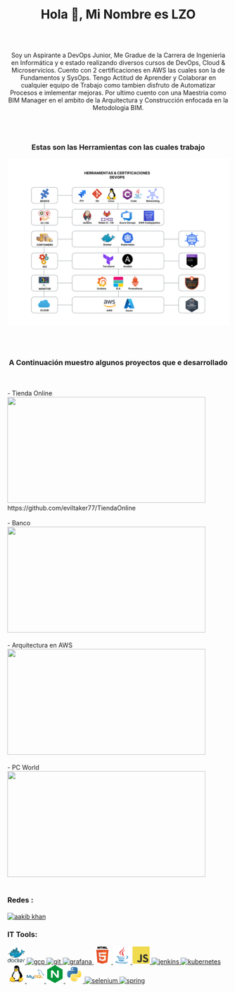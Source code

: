 <h1 align="center">Hola 👋, Mi Nombre es LZO</h1>
<br> <br/>
<p align="center">Soy un Aspirante a DevOps Junior, Me Gradue de la Carrera de Ingenieria en Informática y e estado realizando diversos cursos de DevOps, Cloud  & Microservicios.
Cuento con 2 certificaciones en AWS las cuales son la de Fundamentos y SysOps.
Tengo Actitud de Aprender y Colaborar en cualquier equipo de Trabajo como tambien disfruto de Automatizar Procesos e imlementar mejoras. Por ultimo cuento con una Maestria como BIM Manager en el ambito de la Arquitectura y Construcción enfocada en la Metodologia BIM.</p>
<br> <br/>
<h3 align="center">Estas son las Herramientas con las cuales trabajo</h3>

<img src="https://github.com/eviltaker77/Projects/blob/main/ITTools.jpg" class="center"> 

<br> <br/>
<h3 align="center">A Continuación muestro algunos proyectos que e desarrollado</h3>
<br> <br/>
- Tienda Online
<img src="https://github.com/eviltaker77/TiendaOnline/blob/main/Repository/Microservicios.png" width=450 height=240>
https://github.com/eviltaker77/TiendaOnline
<br> <br/>
- Banco
<img src="https://github.com/eviltaker77/TiendaOnline/blob/main/Repository/Microservicios.png" width=450 height=240>
<br> <br/>
- Arquitectura en AWS
<img src="https://github.com/eviltaker77/TiendaOnline/blob/main/Repository/Microservicios.png" width=450 height=240>
<br> <br/>
- PC World
<img src="https://github.com/eviltaker77/TiendaOnline/blob/main/Repository/Microservicios.png" width=450 height=240>
<br> <br/>
<h3 align="left">Redes :</h3>
<p align="left">
<a href="https://www.linkedin.com/in/luis-zavala-3a9031156/" target="blank"><img align="center" src="https://raw.githubusercontent.com/rahuldkjain/github-profile-readme-generator/master/src/images/icons/Social/linked-in-alt.svg" alt="aakib khan" height="30" width="40" /></a>
</p>

<h3 align="left">IT Tools:</h3>
<a href="https://www.docker.com/" target="_blank" rel="noreferrer"> 
<img src="https://raw.githubusercontent.com/devicons/devicon/master/icons/docker/docker-original-wordmark.svg" alt="docker" width="40" height="40"/> 
</a> 
<a href="https://cloud.google.com" target="_blank" rel="noreferrer"> <img src="https://www.vectorlogo.zone/logos/google_cloud/google_cloud-icon.svg" alt="gcp" width="40" height="40"/> </a> 
<a href="https://git-scm.com/" target="_blank" rel="noreferrer"> <img src="https://www.vectorlogo.zone/logos/git-scm/git-scm-icon.svg" alt="git" width="40" height="40"/> </a> <a href="https://grafana.com" target="_blank" rel="noreferrer"> <img src="https://www.vectorlogo.zone/logos/grafana/grafana-icon.svg" alt="grafana" width="40" height="40"/> </a> <a href="https://www.w3.org/html/" target="_blank" rel="noreferrer"> <img src="https://raw.githubusercontent.com/devicons/devicon/master/icons/html5/html5-original-wordmark.svg" alt="html5" width="40" height="40"/> </a> <a href="https://www.java.com" target="_blank" rel="noreferrer"> <img src="https://raw.githubusercontent.com/devicons/devicon/master/icons/java/java-original.svg" alt="java" width="40" height="40"/> </a> <a href="https://developer.mozilla.org/en-US/docs/Web/JavaScript" target="_blank" rel="noreferrer"> <img src="https://raw.githubusercontent.com/devicons/devicon/master/icons/javascript/javascript-original.svg" alt="javascript" width="40" height="40"/> </a> <a href="https://www.jenkins.io" target="_blank" rel="noreferrer"> <img src="https://www.vectorlogo.zone/logos/jenkins/jenkins-icon.svg" alt="jenkins" width="40" height="40"/> </a> <a href="https://kubernetes.io" target="_blank" rel="noreferrer"> <img src="https://www.vectorlogo.zone/logos/kubernetes/kubernetes-icon.svg" alt="kubernetes" width="40" height="40"/> </a> <a href="https://www.linux.org/" target="_blank" rel="noreferrer"> <img src="https://raw.githubusercontent.com/devicons/devicon/master/icons/linux/linux-original.svg" alt="linux" width="40" height="40"/> </a> <a href="https://www.mysql.com/" target="_blank" rel="noreferrer"> <img src="https://raw.githubusercontent.com/devicons/devicon/master/icons/mysql/mysql-original-wordmark.svg" alt="mysql" width="40" height="40"/> </a> <a href="https://www.nginx.com" target="_blank" rel="noreferrer"> <img src="https://raw.githubusercontent.com/devicons/devicon/master/icons/nginx/nginx-original.svg" alt="nginx" width="40" height="40"/> </a> <a href="https://www.python.org" target="_blank" rel="noreferrer"> <img src="https://raw.githubusercontent.com/devicons/devicon/master/icons/python/python-original.svg" alt="python" width="40" height="40"/> </a> <a href="https://www.selenium.dev" target="_blank" rel="noreferrer"> <img src="https://raw.githubusercontent.com/detain/svg-logos/780f25886640cef088af994181646db2f6b1a3f8/svg/selenium-logo.svg" alt="selenium" width="40" height="40"/> </a> <a href="https://spring.io/" target="_blank" rel="noreferrer"> <img src="https://www.vectorlogo.zone/logos/springio/springio-icon.svg" alt="spring" width="40" height="40"/> </a> </p>
